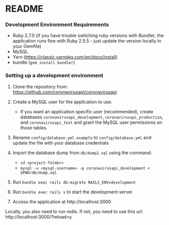 # README

### Development Environment Requirements

- Ruby 2.7.0 (if you have trouble switching ruby versions with Bundler, the application runs fine with Ruby 2.5.5 - just update the version locally in your Gemfile)
- MySQL
- Yarn (https://classic.yarnpkg.com/en/docs/install)
- bundle (`gem install bundler`)

### Setting up a development environment

1. Clone the repository from: https://github.com/coronavirusapi/coronavirusapi

2. Create a MySQL user for the application to use. 

    * If you want an application specific user (recommended), create databases `coronavirusapi_development`, `coronavirusapi_production`, and `coronavirusapi_test` and grant the MySQL user permissions on those tables.

3. Rename `config/database.yml.example` to `config/database.yml` and update the file with your database credentials

4. Import the database dump from `db/dump2.sql` using the command:
 
   * `cd <project-folder>`
   * `mysql -u <mysql-username> -p coronavirusapi_development < $PWD/db/dump.sql`
 
5. Run `bundle exec rails db:migrate RAILS_ENV=development`

6. Run `bundle exec rails s` to start the development server

7. Access the application at http://localhost:3000

Locally, you also need to run redis. If not, you need to use this url: http://localhost:3000/?reload=y
